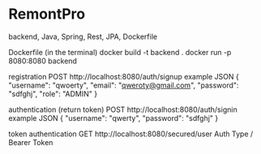 # RemontPro
backend, Java, Spring, Rest, JPA, Dockerfile

Dockerfile (in the terminal)
docker build -t backend .
docker run -p 8080:8080 backend

registration POST http://localhost:8080/auth/signup
example JSON
{
    "username": "qwоerty",
    "email": "qwerоty@gmail.com",
    "password": "sdfghj",
    "role": "ADMIN"
}

authentication (return token) POST http://localhost:8080/auth/signin 
example JSON
{
    "username": "qwerty",
    "password": "sdfghj"
}

token authentication GET http://localhost:8080/secured/user
Auth Type / Bearer Token 
